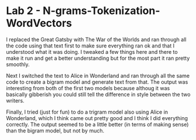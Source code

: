 # Lab 2 - N-grams-Tokenization-WordVectors

I replaced the Great Gatsby with The War of the Worlds and ran through all the code using that text first to make sure everything ran ok and that I understood what it was doing.  I tweaked a few things here and there to make it run and get a better understanding but for the most part it ran pretty smoothly.

Next I switched the text to Alice in Wonderland and ran through all the same code to create a bigram model and generate text from that.  The output was interesting from both of the first two models because althoug it was basically gibberish you could still tell the difference in style between the two writers.  

Finally, I tried (just for fun) to do a trigram model also using Alice in Wonderland, which I think came out pretty good and I think I did everything correctly.  The output seemed to be a little better (in terms of making sense) than the bigram model, but not by much.  